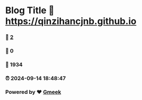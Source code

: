 # Blog Title :link: https://qinzihancjnb.github.io 
### :page_facing_up: [2](https://qinzihancjnb.github.io/tag.html) 
### :speech_balloon: 0 
### :hibiscus: 1934 
### :alarm_clock: 2024-09-14 18:48:47 
### Powered by :heart: [Gmeek](https://github.com/Meekdai/Gmeek)
